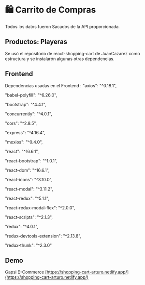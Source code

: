 # 🛍️ Carrito de Compras

Todos los datos fueron Sacados de la API proporcionada.

## Productos: Playeras

Se usó el repositorio de react-shopping-cart de JuanCazarez como estructura y se instalarón algunas otras dependencias.

##  Frontend

Dependencias usadas en el Frontend :
  "axios": "^0.18.1",
  
  "babel-polyfill": "^6.26.0",
  
  "bootstrap": "^4.4.1",
  
  "concurrently": "^4.0.1",
  
  "cors": "^2.8.5",
  
  "express": "^4.16.4",
  
  "moxios": "^0.4.0",
  
  "react": "^16.6.1",
  
  "react-bootstrap": "^1.0.1",
  
  "react-dom": "^16.6.1",
  
  "react-icons": "^3.10.0",
  
  "react-modal": "^3.11.2",
  
  "react-redux": "^5.1.1",
  
  "react-redux-modal-flex": "^2.0.0",
  
  "react-scripts": "^2.1.3",
  
  "redux": "^4.0.1",
  
  "redux-devtools-extension": "^2.13.8",
  
  "redux-thunk": "^2.3.0"

##  Demo
Gapsi E-Commerce
[https://shopping-cart-arturo.netlify.app/](https://shopping-cart-arturo.netlify.app/)